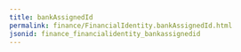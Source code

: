 ```yaml
---
title: bankAssignedId
permalink: finance/FinancialIdentity.bankAssignedId.html
jsonid: finance_financialidentity_bankassignedid
---
```

